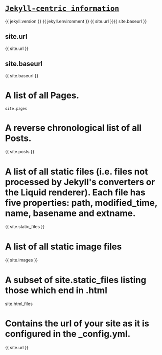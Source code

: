 # [`Jekyll-centric information`](https://jekyllrb.com/news/)
{{ jekyll.version }}
{{ jekyll.environment }}
{{ site.url }}{{ site.baseurl }}
## site.url
{{ site.url }}
## site.baseurl
{{ site.baseurl }}

# A list of all Pages.
 `site.pages `

# A reverse chronological list of all Posts.
{{ site.posts }}

# A list of all static files (i.e. files not processed by Jekyll's converters or the Liquid renderer). Each file has five properties: path, modified_time, name, basename and extname.
{{ site.static_files }}

# A list of all static image files 
{{ site.images }}

# A subset of site.static_files listing those which end in .html
site.html_files


# Contains the url of your site as it is configured in the _config.yml. 
{{ site.url }}

